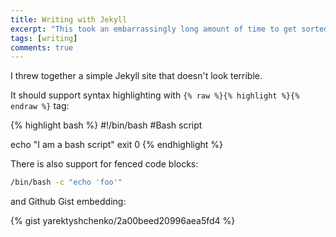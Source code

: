 ```yaml
---
title: Writing with Jekyll
excerpt: "This took an embarrassingly long amount of time to get sorted"
tags: [writing]
comments: true
---
```

I threw together a simple Jekyll site that doesn't look terrible.

It should support syntax highlighting with `{% raw %}{% highlight %}{% endraw %}` tag:

{% highlight bash %}
#!/bin/bash
#Bash script

echo "I am a bash script"
exit 0
{% endhighlight %}

There is also support for fenced code blocks:
~~~bash
/bin/bash -c "echo 'foo'"
~~~

and Github Gist embedding:

{% gist yarektyshchenko/2a00beed20996aea5fd4 %}
